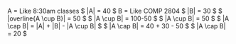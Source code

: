 A = Like 8:30am classes
$ |A| = 40 $
B = Like COMP 2804
$ |B| = 30 $
$ |overline{A \cup B}| = 50 $
$ |A \cup B| = 100-50 $
$ |A \cup B| = 50 $
$ |A \cap B| = |A| + |B| - |A \cup B| $
$ |A \cap B| = 40 + 30 - 50 $
$ |A \cap B| = 20 $

